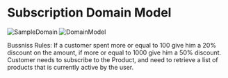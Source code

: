 # Subscription Domain Model
![SampleDomain](https://user-images.githubusercontent.com/103900072/197416163-27990083-a911-49bf-9953-2147fa8a0b56.png)
![DomainModel](https://user-images.githubusercontent.com/103900072/197416164-3fa2eb83-3426-4bd2-a00c-35feb09c3591.png)


Bussniss Rules: 
If a customer spent more or equal to 100 give him a 20% discount on the amount, if more or equal to 1000 give him a 50% discount.
Customer needs to subscribe to the Product, and need to retrieve a list of products that is currently active by the user.
